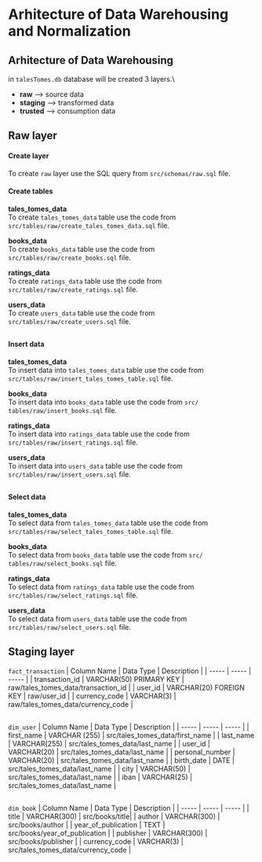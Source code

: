 # Arhitecture of Data Warehousing and Normalization

## Arhitecture of Data Warehousing
in `talesTomes.db` database will be created 3 layers.\
- **raw** --> source data
- **staging** --> transformed data
- **trusted** --> consumption data

##
## Raw layer

#### Create layer
To create `raw` layer use the SQL query from `src/schemas/raw.sql` file.

#### Create tables

**tales_tomes_data**\
To create `tales_tomes_data` table use the code from `src/tables/raw/create_tales_tomes_data.sql` file.

**books_data**\
To create `books_data` table use the code from `src/tables/raw/create_books.sql` file.

**ratings_data**\
To create `ratings_data` table use the code from `src/tables/raw/create_ratings.sql` file.

**users_data**\
To create `users_data` table use the code from `src/tables/raw/create_users.sql` file.
##

#### Insert data
**tales_tomes_data**\
To insert data into `tales_tomes_data` table use the code from `src/tables/raw/insert_tales_tomes_table.sql` file.

**books_data**\
To insert data into `books_data` table use the code from `src/ tables/raw/insert_books.sql` file.

**ratings_data**\
To insert data into `ratings_data` table use the code from `src/tables/raw/insert_ratings.sql` file.

**users_data**\
To insert data into `users_data` table use the code from `src/tables/raw/insert_users.sql` file.
##
#### Select data
**tales_tomes_data**\
To select data from `tales_tomes_data` table use the code from `src/tables/raw/select_tales_tomes_table.sql` file.

**books_data**\
To select data from `books_data` table use the code from `src/ tables/raw/select_books.sql` file.

**ratings_data**\
To select data from `ratings_data` table use the code from `src/tables/raw/select_ratings.sql` file.

**users_data**\
To select data from `users_data` table use the code from `src/tables/raw/select_users.sql` file.

##
## Staging layer

`fact_transaction`
| Column Name | Data Type | Description |
| ----- | ----- | ----- |
| transaction_id | VARCHAR(50) PRIMARY KEY | raw/tales_tomes_data/transaction_id |
| user_id | VARCHAR(20) FOREIGN KEY | raw/user_id |
| currency_code | VARCHAR(3) | raw/tales_tomes_data/currency_code |

##
`dim_user`
| Column Name | Data Type | Description |
| ----- | ----- | ----- |
| first_name | VARCHAR (255) | src/tales_tomes_data/first_name |
| last_name | VARCHAR(255) | src/tales_tomes_data/last_name |
| user_id | VARCHAR(20) | src/tales_tomes_data/last_name |
| personal_number | VARCHAR(20) | src/tales_tomes_data/last_name |
| birth_date | DATE | src/tales_tomes_data/last_name |
| city | VARCHAR(50) | src/tales_tomes_data/last_name |
| iban | VARCHAR(25) | src/tales_tomes_data/last_name |

##
`dim_book`
| Column Name | Data Type | Description |
| ----- | ----- | ----- |
| title | VARCHAR(300) | src/books/title|
| author | VARCHAR(300) | src/books/author |
| year_of_publication | TEXT | src/books/year_of_publication |
| publisher | VARCHAR(300) | src/books/publisher |
| currency_code | VARCHAR(3) | src/tales_tomes_data/currency_code |
